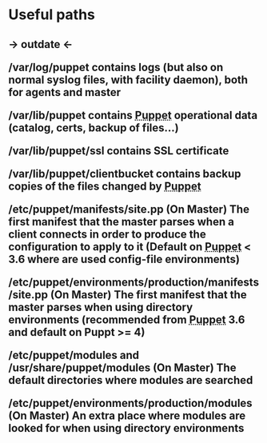 <h1>Useful paths</h1>

<h2> -> outdate <- 


<p><strong>/var/log/puppet</strong> contains logs (but also on normal syslog files, with facility daemon), both for agents and master</p>
<p><strong>/var/lib/puppet</strong> contains <abbr title="Puppet automation tool">Puppet</abbr> operational data (catalog, certs, backup of files...)</p>
<p><strong>/var/lib/puppet/ssl</strong>&nbsp;contains SSL certificate</p>
<p><strong>/var/lib/puppet/clientbucket</strong> contains backup copies of the files changed by <abbr title="Puppet automation tool">Puppet</abbr></p>
<p><strong>/etc/puppet/manifests/site.pp</strong> (On Master) The first manifest that the master parses when a client connects in order to produce the configuration to apply to it (Default on <abbr title="Puppet automation tool">Puppet</abbr> &lt; 3.6 where are used <strong>config-file environments</strong>)</p>
<p><strong>/etc/puppet/environments/production/manifests/site.pp</strong> (On Master) The first manifest that the master parses when using <strong>directory environments</strong> (recommended from <abbr title="Puppet automation tool">Puppet</abbr> 3.6 and default on Puppt &gt;= 4)</p>
<p><strong>/etc/puppet/modules</strong> and <strong>/usr/share/puppet/modules</strong> (On Master) The default directories where modules are searched</p>
<p><strong>/etc/puppet/environments/production/modules</strong> (On Master) An extra place where modules are looked for when using <strong>directory environments</strong></p>
  
